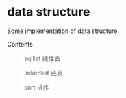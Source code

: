 data structure
=============

Some implementation of data structure. 

Contents

>sqllist 线性表

>linkedlist 链表

>sort 排序

